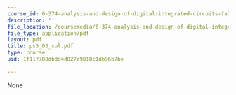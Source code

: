 ```yaml
---
course_id: 6-374-analysis-and-design-of-digital-integrated-circuits-fall-2003
description: ''
file_location: /coursemedia/6-374-analysis-and-design-of-digital-integrated-circuits-fall-2003/1f11f780dbdd4d827c9018c1db96b7be_ps5_03_sol.pdf
file_type: application/pdf
layout: pdf
title: ps5_03_sol.pdf
type: course
uid: 1f11f780dbdd4d827c9018c1db96b7be

---
```

None